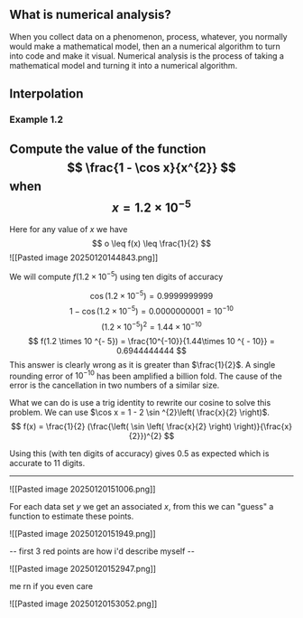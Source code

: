 
## What is numerical analysis?

When you collect data on a phenomenon, process, whatever, you normally would make a mathematical model, then an a numerical algorithm to turn into code and make it visual. Numerical analysis is the process of taking a mathematical model and turning it into a numerical algorithm.

## Interpolation

### Example 1.2

Compute the value of the function $$
\frac{1 - \cos x}{x^{2}}
$$
when $$
x = 1.2 \times 10^{-5}
$$
---

Here for any value of $x$ we have $$
o \leq f(x) \leq \frac{1}{2}
$$
![[Pasted image 20250120144843.png]]

We will compute $f(1.2 \times 10 ^{ - 5})$ using ten digits of accuracy

$$
\cos (1.2 \times 10 ^{ - 5}) = 0.9999999999
$$
$$
1-\cos (1.2 \times 10 ^{ - 5}) = 0.0000000001 = 10 ^{ - 10}
$$
$$
(1.2 \times 10^{-5})^{2} = 1.44 \times 10 ^{ - 10}
$$
$$
f(1.2 \times 10 ^{- 5}) = \frac{10^{-10}}{1.44\times 10 ^{ - 10}} = 0.6944444444
$$
This answer is clearly wrong as it is greater than $\frac{1}{2}$. A single rounding error of $10^{-10}$ has been amplified a billion fold. The cause of the error is the cancellation in two numbers of a similar size.

What we can do is use a trig identity to rewrite our cosine to solve this problem. We can use $\cos x = 1 - 2 \sin ^{2}\left( \frac{x}{2} \right)$. $$
f(x) = \frac{1}{2} (\frac{\left(  \sin \left( \frac{x}{2} \right) \right)}{\frac{x}{2}})^{2}
$$

Using this (with ten digits of accuracy) gives $0.5$ as expected which is accurate to 11 digits.

---

![[Pasted image 20250120151006.png]]

For each data set $y$ we get an associated $x$, from this we can "guess" a function to estimate these points.

![[Pasted image 20250120151949.png]]

-- first 3 red points are how i'd describe myself --


![[Pasted image 20250120152947.png]]

me rn if you even care

![[Pasted image 20250120153052.png]]
